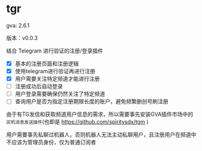 # tgr

gva: 2.6.1

版本：v0.0.3

结合 Telegram 进行验证的注册/登录插件

- [x] 基本的注册页面和注册逻辑
- [x] 使用telegram进行验证再进行注册
- [x] 用户需要关注特定频道才能进行注册
- [ ] 注册成功后自动登录
- [ ] 用户登录需要确保仍然关注了特定频道
- [ ] 查询用户是否为指定注册期限长度的账户，避免频繁删创号刷注册

由于有TG发信和获取频道用户信息的需求，所以需要事先安装GVA插件市场中的```灰机消息发送插件```(也即是 https://github.com/spiritysdx/tgm )

用户需要事先私聊过机器人，否则机器人无法主动私聊用户，且注册用户在频道中不应该为管理员身份，仅为普通订阅者
